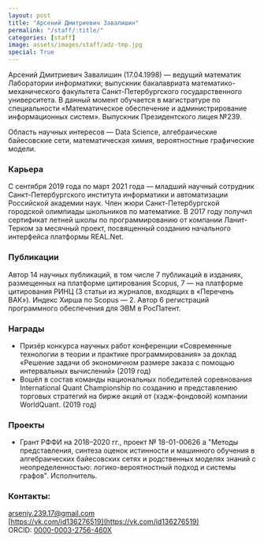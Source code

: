 ```yaml
---
layout: post
title: "Арсений Дмитриевич Завалишин"
permalink: "/staff/:title/"
categories: [staff]
image: assets/images/staff/adz-tmp.jpg
special: True
---
```


Арсений Дмитриевич Завалишин (17.04.1998) — ведущий математик Лаборатории информатики; выпускник бакалавриата математико-механического факультета Санкт-Петербургского государственного университета. В данный момент обучается в магистратуре по специальности «Математическое обеспечение и администрирование информационных систем».
Выпускник Президентского лицея №239.

Область научных интересов — Data Science, алгебраические байесовские сети, математическая химия, вероятностные графические модели.

### Карьера

С сентября 2019 года по март 2021 года — младший научный сотрудник Санкт-Петербургского института информатики и автоматизации Российской академии наук. Член жюри Санкт-Петербургской городской олимпиады школьников по математике. В 2017 году получил сертификат летней школы по программированию от компании Ланит-Терком за месячный проект, посвященный созданию начального интерфейса платформы REAL.Net.

### Публикации

Автор 14 научных публикаций, в том числе 7 публикаций в изданиях, размещенных на платформе цитирования Scopus, 7 — на платформе цитирования РИНЦ (3 статьи из журналов, входящих в «Перечень ВАК»). Индекс Хирша по Scopus — 2. Автор 6 регистраций программного обеспечения для ЭВМ в РосПатент.

### Награды

+ Призёр конкурса научных работ конференции «Современные технологии в теории и практике программирования» за доклад «Решение задачи об экономичном размере заказа с помощью интервальных вычислений» (2019 год)
+ Вошёл в состав команды национальных победителей соревнования International Quant Championship по созданию и представлению торговых стратегий на бирже акций от (хэдж-фондовой) компании WorldQuant. (2019 год)

### Проекты

+ Грант РФФИ на 2018–2020 гг., проект № 18-01-00626 а "Методы представления, синтеза оценок истинности и машинного обучения в алгебраических байесовских сетях и родственных моделях знаний с неопределенностью: логико-вероятностный подход и системы графов". Исполнитель.

### Контакты:

[arseniy.239.17@gmail.com](mailto:arseniy.239.17@gmail.com) <br>
[https://vk.com/id136276519](https://vk.com/id136276519) <br>
ORCID: [0000-0003-2756-460X](https://orcid.org/0000-0003-2756-460X)